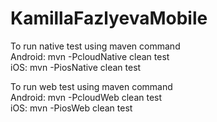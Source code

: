 # KamillaFazlyevaMobile

To run native test using maven command  
Android: mvn -PcloudNative clean test  
iOS: mvn -PiosNative clean test
  
To run web test using maven command  
Android: mvn -PcloudWeb clean test  
iOS: mvn -PiosWeb clean test
